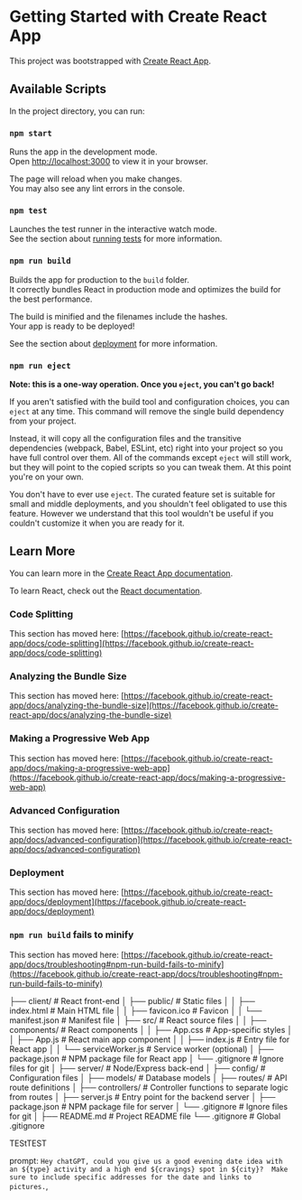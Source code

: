 # Getting Started with Create React App

This project was bootstrapped with [Create React App](https://github.com/facebook/create-react-app).

## Available Scripts

In the project directory, you can run:

### `npm start`

Runs the app in the development mode.\
Open [http://localhost:3000](http://localhost:3000) to view it in your browser.

The page will reload when you make changes.\
You may also see any lint errors in the console.

### `npm test`

Launches the test runner in the interactive watch mode.\
See the section about [running tests](https://facebook.github.io/create-react-app/docs/running-tests) for more information.

### `npm run build`

Builds the app for production to the `build` folder.\
It correctly bundles React in production mode and optimizes the build for the best performance.

The build is minified and the filenames include the hashes.\
Your app is ready to be deployed!

See the section about [deployment](https://facebook.github.io/create-react-app/docs/deployment) for more information.

### `npm run eject`

**Note: this is a one-way operation. Once you `eject`, you can't go back!**

If you aren't satisfied with the build tool and configuration choices, you can `eject` at any time. This command will remove the single build dependency from your project.

Instead, it will copy all the configuration files and the transitive dependencies (webpack, Babel, ESLint, etc) right into your project so you have full control over them. All of the commands except `eject` will still work, but they will point to the copied scripts so you can tweak them. At this point you're on your own.

You don't have to ever use `eject`. The curated feature set is suitable for small and middle deployments, and you shouldn't feel obligated to use this feature. However we understand that this tool wouldn't be useful if you couldn't customize it when you are ready for it.

## Learn More

You can learn more in the [Create React App documentation](https://facebook.github.io/create-react-app/docs/getting-started).

To learn React, check out the [React documentation](https://reactjs.org/).

### Code Splitting

This section has moved here: [https://facebook.github.io/create-react-app/docs/code-splitting](https://facebook.github.io/create-react-app/docs/code-splitting)

### Analyzing the Bundle Size

This section has moved here: [https://facebook.github.io/create-react-app/docs/analyzing-the-bundle-size](https://facebook.github.io/create-react-app/docs/analyzing-the-bundle-size)

### Making a Progressive Web App

This section has moved here: [https://facebook.github.io/create-react-app/docs/making-a-progressive-web-app](https://facebook.github.io/create-react-app/docs/making-a-progressive-web-app)

### Advanced Configuration

This section has moved here: [https://facebook.github.io/create-react-app/docs/advanced-configuration](https://facebook.github.io/create-react-app/docs/advanced-configuration)

### Deployment

This section has moved here: [https://facebook.github.io/create-react-app/docs/deployment](https://facebook.github.io/create-react-app/docs/deployment)

### `npm run build` fails to minify

This section has moved here: [https://facebook.github.io/create-react-app/docs/troubleshooting#npm-run-build-fails-to-minify](https://facebook.github.io/create-react-app/docs/troubleshooting#npm-run-build-fails-to-minify)

├── client/ # React front-end
│ ├── public/ # Static files
│ │ ├── index.html # Main HTML file
│ │ ├── favicon.ico # Favicon
│ │ └── manifest.json # Manifest file
│ ├── src/ # React source files
│ │ ├── components/ # React components
│ │ ├── App.css # App-specific styles
│ │ ├── App.js # React main app component
│ │ ├── index.js # Entry file for React app
│ │ └── serviceWorker.js # Service worker (optional)
│ ├── package.json # NPM package file for React app
│ └── .gitignore # Ignore files for git
│
├── server/ # Node/Express back-end
│ ├── config/ # Configuration files
│ ├── models/ # Database models
│ ├── routes/ # API route definitions
│ ├── controllers/ # Controller functions to separate logic from routes
│ ├── server.js # Entry point for the backend server
│ ├── package.json # NPM package file for server
│ └── .gitignore # Ignore files for git
│
├── README.md # Project README file
└── .gitignore # Global .gitignore

TEStTEST

prompt: `Hey chatGPT, could you give us a good evening date idea with an ${type} activity and a high end ${cravings} spot in ${city}? 
          Make sure to include specific addresses for the date and links to pictures.`,
